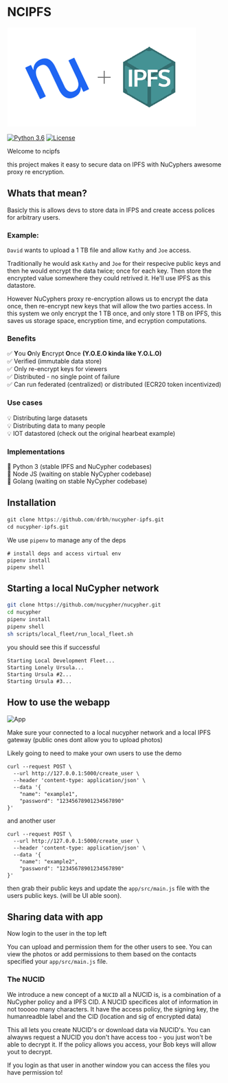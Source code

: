 # NCIPFS

![Logo](ncipfs.png)


[![Python 3.6](https://img.shields.io/badge/python-3.7-blue.svg)](https://www.python.org/downloads/release/python-370/) [![License](https://img.shields.io/badge/license-MIT-green.svg)](https://opensource.org/licenses/MIT)


Welcome to ncipfs

this project makes it easy to secure data on IPFS with NuCyphers awesome proxy re encryption.

## Whats that mean?

Basicly this is allows devs to store data in IFPS and create access polices for arbitrary users. 

### Example:  

`David` wants to upload a 1 TB file and allow `Kathy` and `Joe` access. 

Traditionally he would ask `Kathy` and `Joe` for their respecive public keys and then he would encrypt the data twice; once for each key. Then store the encrypted value somewhere they could retrived it. He'll use IPFS as this datastore. 

However NuCyphers proxy re-encryption allows us to encrypt the data once, then re-encrypt new keys that will allow the two parties access. In this system we only encrypt the 1 TB once, and only store 1 TB on IPFS, this saves us storage space, encryption time, and ecryption computations. 

### Benefits

✅ **Y**ou **O**nly **E**ncrypt **O**nce **(Y.O.E.O kinda like Y.O.L.O)**  
✅ Verified (immutable data store)  
✅ Only re-encrypt keys for viewers  
✅ Distributed - no single point of failure  
✅ Can run federated (centralized) or distributed (ECR20 token incentivized)  

### Use cases

💡 Distributing large datasets  
💡 Distributing data to many people  
💡 IOT datastored (check out the original hearbeat example)  

### Implementations

🐥 Python 3 (stable IPFS and NuCypher codebases)  
🥚 Node JS (waiting on stable NyCypher codebase)  
🥚 Golang (waiting on stable NyCypher codebase) 

## Installation
```python
git clone https://github.com/drbh/nucypher-ipfs.git
cd nucypher-ipfs.git
```

We use `pipenv` to manage any of the deps
```
# install deps and access virtual env
pipenv install
pipenv shell
```


## Starting a local NuCypher network

```bash
git clone https://github.com/nucypher/nucypher.git
cd nucypher
pipenv install
pipenv shell
sh scripts/local_fleet/run_local_fleet.sh
```

you should see this if successful
```
Starting Local Development Fleet...
Starting Lonely Ursula...
Starting Ursula #2...
Starting Ursula #3...
```

## How to use the webapp

![App](ncipfs.gif)

Make sure your connected to a local nucypher network and a local IPFS gateway (public ones dont allow you to upload photos)

Likely going to need to make your own users to use the demo
```
curl --request POST \
  --url http://127.0.0.1:5000/create_user \
  --header 'content-type: application/json' \
  --data '{
	"name": "example1",
	"password": "12345678901234567890"
}'
```

and another user
```
curl --request POST \
  --url http://127.0.0.1:5000/create_user \
  --header 'content-type: application/json' \
  --data '{
	"name": "example2",
	"password": "12345678901234567890"
}'
```

then grab their public keys and update the `app/src/main.js` file with the users public keys. (will be UI able soon).

## Sharing data with app

Now login to the user in the top left  

You can upload and permission them for the other users to see. You can view the photos or add permissions to them based on the contacts specified your `app/src/main.js` file.

### The NUCID 

We introduce a new concept of a `NUCID` all a NUCID is, is a combination of a NuCypher policy and a IPFS CID. A NUCID specifices alot of information in not tooooo many characters. It have the access policy, the signing key, the humanreadble label and the CID (location and sig of encrypted data)

This all lets you create NUCID's or download data via NUCID's. You can alwayws request a NUCID you don't have access too - you just won't be able to decrypt it. If the policy allows you access, your Bob keys will allow yout to decrypt.

If you login as that user in another window you can access the files you have permission to!
